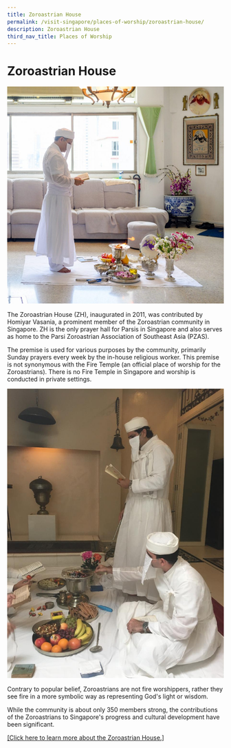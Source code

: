 ```yaml
---
title: Zoroastrian House
permalink: /visit-singapore/places-of-worship/zoroastrian-house/
description: Zoroastrian House
third_nav_title: Places of Worship
---
```

# Zoroastrian House
![](/images/Places%20of%20Worship/photo_zoroastrian%20house%202.jpg)

The Zoroastrian House (ZH), inaugurated in 2011, was contributed by Homiyar Vasania, a prominent member of the Zoroastrian community in Singapore. ZH is the only prayer hall for Parsis in Singapore and also serves as home to the Parsi Zoroastrian Association of Southeast Asia (PZAS).

The premise is used for various purposes by the community, primarily Sunday prayers every week by the in-house religious worker. This premise is not synonymous with the Fire Temple (an official place of worship for the Zoroastrians). There is no Fire Temple in Singapore and worship is conducted in private settings.

![](/images/Places%20of%20Worship/photo_zoroastrian%20house%205.jpg)

Contrary to popular belief, Zoroastrians are not fire worshippers, rather they see fire in a more symbolic way as representing God's light or wisdom.

While the community is about only 350 members strong, the contributions of the Zoroastrians to Singapore's progress and cultural development have been significant.

<a href="https://pzas.org/" target="_blank">[Click here to learn more about the Zoroastrian House.]</a>